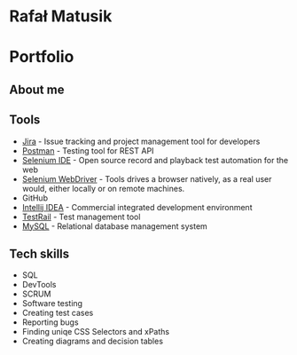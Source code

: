 # Rafał Matusik
# Portfolio 

## About me
## Tools

* [Jira](https://jira.atlassian.com/) - Issue tracking and project management tool for developers
* [Postman](https://www.postman.com/product/rest-client/) - Testing tool for REST API
* [Selenium IDE](https://chrome.google.com/webstore/detail/selenium-ide/mooikfkahbdckldjjndioackbalphokd) - Open source record and playback test automation for the web
* [Selenium WebDriver](https://www.selenium.dev/projects/) - Tools drives a browser natively, as a real user would, either locally or on remote machines.
* GitHub
* [Intellij IDEA](https://www.jetbrains.com/idea/) - Commercial integrated development environment
* [TestRail](https://www.gurock.com/testrail/) - Test management tool
* [MySQL](https://www.mysql.com/) - Relational database management system

## Tech skills

* SQL
* DevTools
* SCRUM
* Software testing
* Creating test cases
* Reporting bugs
* Finding uniqe CSS Selectors and xPaths
* Creating diagrams and decision tables
